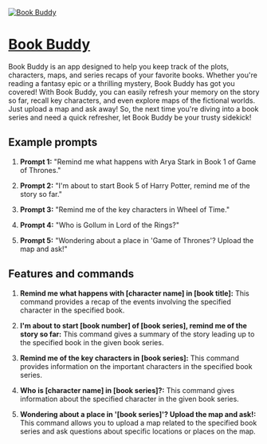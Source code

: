 [![Book Buddy](https://files.oaiusercontent.com/file-IYts6SOVFQ5Lar4VtxVNxLAv?se=2123-10-18T00%3A56%3A28Z&sp=r&sv=2021-08-06&sr=b&rscc=max-age%3D31536000%2C%20immutable&rscd=attachment%3B%20filename%3D0acf5625-0230-4672-a563-b7d473976b94.png&sig=w357kzpi4k8otzNjcwZxVjMvzEM3NdCRBuUT/sE/p8o%3D)](https://chat.openai.com/g/g-2wxpRJoFE-book-buddy)

# [Book Buddy](https://chat.openai.com/g/g-2wxpRJoFE-book-buddy)

Book Buddy is an app designed to help you keep track of the plots, characters, maps, and series recaps of your favorite books. Whether you're reading a fantasy epic or a thrilling mystery, Book Buddy has got you covered! With Book Buddy, you can easily refresh your memory on the story so far, recall key characters, and even explore maps of the fictional worlds. Just upload a map and ask away! So, the next time you're diving into a book series and need a quick refresher, let Book Buddy be your trusty sidekick!

## Example prompts

1. **Prompt 1:** "Remind me what happens with Arya Stark in Book 1 of Game of Thrones."

2. **Prompt 2:** "I'm about to start Book 5 of Harry Potter, remind me of the story so far."

3. **Prompt 3:** "Remind me of the key characters in Wheel of Time."

4. **Prompt 4:** "Who is Gollum in Lord of the Rings?"

5. **Prompt 5:** "Wondering about a place in 'Game of Thrones'? Upload the map and ask!"


## Features and commands

1. **Remind me what happens with [character name] in [book title]:** This command provides a recap of the events involving the specified character in the specified book.

2. **I'm about to start [book number] of [book series], remind me of the story so far:** This command gives a summary of the story leading up to the specified book in the given book series.

3. **Remind me of the key characters in [book series]:** This command provides information on the important characters in the specified book series.

4. **Who is [character name] in [book series]?:** This command gives information about the specified character in the given book series.

5. **Wondering about a place in '[book series]'? Upload the map and ask!:** This command allows you to upload a map related to the specified book series and ask questions about specific locations or places on the map.